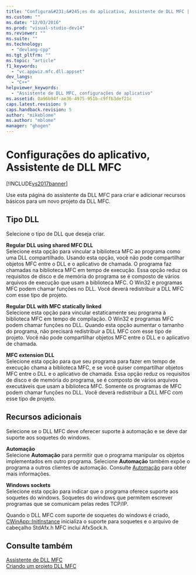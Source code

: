 ```yaml
---
title: "Configura&#231;&#245;es do aplicativo, Assistente de DLL MFC | Microsoft Docs"
ms.custom: ""
ms.date: "12/03/2016"
ms.prod: "visual-studio-dev14"
ms.reviewer: ""
ms.suite: ""
ms.technology: 
  - "devlang-cpp"
ms.tgt_pltfrm: ""
ms.topic: "article"
f1_keywords: 
  - "vc.appwiz.mfc.dll.appset"
dev_langs: 
  - "C++"
helpviewer_keywords: 
  - "Assistente de DLL MFC, configurações de aplicativo"
ms.assetid: 0a96b94f-ae36-4975-951b-c9ffb3def21c
caps.latest.revision: 9
caps.handback.revision: 5
author: "mikeblome"
ms.author: "mblome"
manager: "ghogen"
---
```

# Configura&#231;&#245;es do aplicativo, Assistente de DLL MFC
[!INCLUDE[vs2017banner](../../assembler/inline/includes/vs2017banner.md)]

Use esta página do assistente da DLL MFC para criar e adicionar recursos básicos para um novo projeto da DLL MFC.  
  
## Tipo DLL  
 Selecione o tipo de DLL que deseja criar.  
  
 **Regular DLL using shared MFC DLL**  
 Selecione esta opção para vincular a biblioteca MFC ao programa como uma DLL compartilhado.  Usando esta opção, você não pode compartilhar objetos MFC entre o DLL e o aplicativo de chamada.  O programa faz chamadas na biblioteca MFC em tempo de execução.  Essa opção reduz os requisitos de disco e de memória do programa se é composto de vários arquivos de execução que usam a biblioteca MFC.  O Win32 e programas MFC podem chamar funções no DLL.  Você deverá redistribuir a DLL MFC com esse tipo de projeto.  
  
 **Regular DLL with MFC statically linked**  
 Selecione esta opção para vincular estaticamente seu programa à biblioteca MFC em tempo de compilação.  O Win32 e programas MFC podem chamar funções no DLL.  Quando esta opção aumentar o tamanho do programa, não precisará redistribuir a DLL MFC com esse tipo de projeto.  Você não pode compartilhar objetos MFC entre o DLL e o aplicativo de chamada.  
  
 **MFC extension DLL**  
 Selecione esta opção para que seu programa para fazer em tempo de execução chama a biblioteca MFC, e se você quiser compartilhar objetos MFC entre o DLL e o aplicativo de chamada.  Essa opção reduz os requisitos de disco e de memória do programa, se é composto de vários arquivos executáveis que usam a biblioteca MFC.  Somente os programas de MFC podem chamar funções no DLL.  Você deverá redistribuir a DLL MFC com esse tipo de projeto.  
  
## Recursos adicionais  
 Selecione se o DLL MFC deve oferecer suporte à automação e se deve dar suporte aos soquetes do windows.  
  
 **Automação**  
 Selecione **Automação** para permitir que o programa manipular os objetos implementados em outro programa.  Selecione **Automação** também expõe o programa a outros clientes de automação.  Consulte [Automação](../../mfc/automation.md) para obter mais informações.  
  
 **Windows sockets**  
 Selecione esta opção para indicar que o programa oferece suporte aos soquetes do windows.  Soquetes do windows que permitem escrever programas que se comunicam pelas redes TCP\/IP.  
  
 Quando o DLL MFC com suporte de soquetes do windows é criado, [CWinApp::InitInstance](../Topic/CWinApp::InitInstance.md) inicializa o suporte para soquetes e o arquivo de cabeçalho StdAfx.h MFC inclui AfxSock.h.  
  
## Consulte também  
 [Assistente de DLL MFC](../../mfc/reference/mfc-dll-wizard.md)   
 [Criando um projeto DLL MFC](../../mfc/reference/creating-an-mfc-dll-project.md)